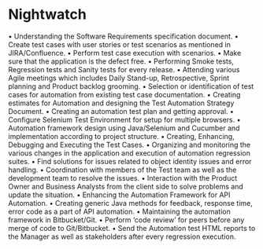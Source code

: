 # Nightwatch
•	Understanding the Software Requirements specification document.
•	Create test cases with user stories or test scenarios as mentioned in JIRA/Confluence.
•	Perform test case execution with scenarios.
•	Make sure that the application is the defect free.
•	Performing Smoke tests, Regression tests and Sanity tests for every release.
•	Attending various Agile meetings which includes Daily Stand-up, Retrospective, Sprint planning and Product backlog grooming.
•	Selection or identification of test cases for automation from existing test case documentation.
•	Creating estimates for Automation and designing the Test Automation Strategy Document.
•	Creating an automation test plan and getting approval.
•	Configure Selenium Test Environment for setup for multiple browsers.
•	Automation framework design using Java/Selenium and Cucumber and implementation according to project structure.
•	Creating, Enhancing, Debugging and Executing the Test Cases.
•	Organizing and monitoring the various changes in the application and execution of automation regression suites.
•	Find solutions for issues related to object identity issues and error handling.
•	Coordination with members of the Test team as well as the development team to resolve the issues.
•	Interaction with the Product Owner and Business Analysts from the client side to solve problems and update the situation.
•	Enhancing the Automation Framework for API Automation.
•	Creating generic Java methods for feedback, response time, error code as a part of API automation.
•	Maintaining the automation framework in Bitbucket/Git.
•	Perform ‘code review’ for peers before any merge of code to Git/Bitbucket.
•	Send the Automation test HTML reports to the Manager as well as stakeholders after every regression execution.







